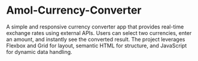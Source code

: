 # Amol-Currency-Converter

A simple and responsive currency converter app that provides real-time exchange rates using external APIs. Users can select two currencies, enter an amount, and instantly see the converted result. The project leverages Flexbox and Grid for layout, semantic HTML for structure, and JavaScript for dynamic data handling.
